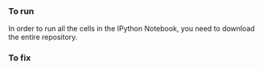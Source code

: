 ### To run

In order to run all the cells in the IPython Notebook, you need to download the entire repository.

### To fix
